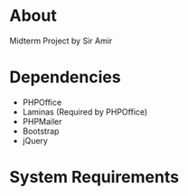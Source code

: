 # About
Midterm Project by Sir Amir

# Dependencies
* PHPOffice
* Laminas (Required by PHPOffice)
* PHPMailer
* Bootstrap
* jQuery

# System Requirements
